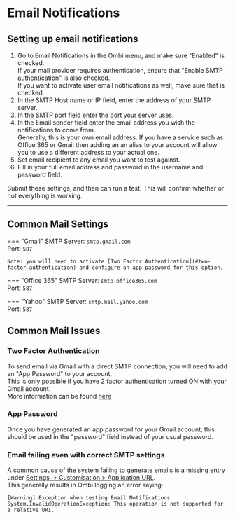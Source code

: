 # Email Notifications

## Setting up email notifications

1. Go to Email Notifications in the Ombi menu, and make sure "Enabled" is checked.  
If your mail provider requires authentication, ensure that "Enable SMTP authentication" is also checked.  
If you want to activate user email notifications as well, make sure that is checked.  
1. In the SMTP Host name or IP field, enter the address of your SMTP server.  
1. In the SMTP port field enter the port your server uses.  
1. In the Email sender field enter the email address you wish the notifications to come from.  
Generally, this is your own email address. If you have a service such as Office 365 or Gmail then adding an an alias to your account will allow you to use a different address to your actual one.  
1. Set email recipient to any email you want to test against.  
1. Fill in your full email address and password in the username and password field.  

Submit these settings, and then can run a test. This will confirm whether or not everything is working.

***

## Common Mail Settings

=== "Gmail"
    SMTP Server: `smtp.gmail.com`  
    Port: `587`

    Note: you will need to activate [Two Factor Authentication](#two-factor-authentication) and configure an app password for this option. 

=== "Office 365"
    SMTP Server: `smtp.office365.com`  
    Port: `587`  

=== "Yahoo"
    SMTP Server: `smtp.mail.yahoo.com`  
    Port: `587`  

## Common Mail Issues

### Two Factor Authentication

To send email via Gmail with a direct SMTP connection, you will need to add an "App Password" to your account.  
This is only possible if you have 2 factor authentication turned ON with your Gmail account.  
More information can be found [here](https://support.google.com/accounts/answer/185833)

### App Password

Once you have generated an app password for your Gmail account, this should be used in the "password" field instead of your usual password.

### Email failing even with correct SMTP settings

A common cause of the system failing to generate emails is a missing entry under [Settings -> Customisation > Application URL](../../customization/#application-url).  
This generally results in Ombi logging an error saying:  

```text
[Warning] Exception when testing Email Notifications
System.InvalidOperationException: This operation is not supported for a relative URI.
```
